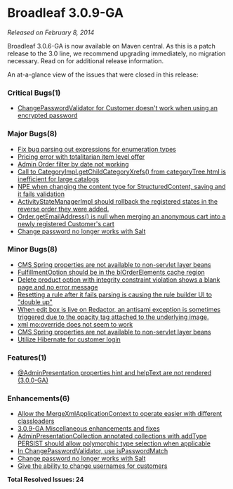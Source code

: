 # Broadleaf 3.0.9-GA

_Released on February 8, 2014_

Broadleaf 3.0.6-GA is now available on Maven central. As this is a patch release to the 3.0 line, we recommend upgrading immediately, no migration necessary. Read on for additional release information.

An at-a-glance view of the issues that were closed in this release:

### Critical Bugs(1)
- [ChangePasswordValidator for Customer doesn't work when using an encrypted password](https://github.com/BroadleafCommerce/BroadleafCommerce/issues/623)

### Major Bugs(8)
- [Fix bug parsing out expressions for enumeration types](https://github.com/BroadleafCommerce/BroadleafCommerce/issues/628)
- [Pricing error with totalitarian item level offer](https://github.com/BroadleafCommerce/BroadleafCommerce/issues/625)
- [Admin Order filter by date not working](https://github.com/BroadleafCommerce/BroadleafCommerce/issues/624)
- [Call to CategoryImpl.getChildCategoryXrefs() from categoryTree.html is inefficient for large catalogs](https://github.com/BroadleafCommerce/BroadleafCommerce/issues/413)
- [NPE when changing the content type for StructuredContent, saving and it fails validation](https://github.com/BroadleafCommerce/BroadleafCommerce/issues/323)
- [ActivityStateManagerImpl should rollback the registered states in the reverse order they were added.](https://github.com/BroadleafCommerce/BroadleafCommerce/issues/101)
- [Order.getEmailAddress() is null when merging an anonymous cart into a newly registered Customer's cart](https://github.com/BroadleafCommerce/BroadleafCommerce/issues/676)
- [Change password no longer works with Salt](https://github.com/BroadleafCommerce/BroadleafCommerce/issues/650)

### Minor Bugs(8)
- [CMS Spring properties are not available to non-servlet layer beans](https://github.com/BroadleafCommerce/BroadleafCommerce/issues/669)
- [FulfillmentOption should be in the blOrderElements cache region](https://github.com/BroadleafCommerce/BroadleafCommerce/issues/661)
- [Delete product option with integrity constraint violation shows a blank page and no error message](https://github.com/BroadleafCommerce/BroadleafCommerce/issues/632)
- [Resetting a rule after it fails parsing is causing the rule builder UI to "double up"](https://github.com/BroadleafCommerce/BroadleafCommerce/issues/630)
- [When edit box is live on Redactor, an antisami exception is sometimes triggered due to the opacity tag attached to the underlying image.](https://github.com/BroadleafCommerce/BroadleafCommerce/issues/616)
- [xml mo:override does not seem to work](https://github.com/BroadleafCommerce/BroadleafCommerce/issues/138)
- [CMS Spring properties are not available to non-servlet layer beans](https://github.com/BroadleafCommerce/BroadleafCommerce/issues/669)
- [Utilize Hibernate for customer login](https://github.com/BroadleafCommerce/BroadleafCommerce/issues/629)

### Features(1)
- [@AdminPresentation properties hint and helpText are not rendered (3.0.0-GA)](https://github.com/BroadleafCommerce/BroadleafCommerce/issues/180)

### Enhancements(6)
- [Allow the MergeXmlApplicationContext to operate easier with different classloaders](https://github.com/BroadleafCommerce/BroadleafCommerce/issues/633)
- [3.0.9-GA Miscellaneous enhancements and fixes](https://github.com/BroadleafCommerce/BroadleafCommerce/issues/626)
- [AdminPresentationCollection annotated collections with addType PERSIST should allow polymorphic type selection when applicable](https://github.com/BroadleafCommerce/BroadleafCommerce/issues/383)
- [In ChangePasswordValidator, use isPasswordMatch](https://github.com/BroadleafCommerce/BroadleafCommerce/issues/652)
- [Change password no longer works with Salt](https://github.com/BroadleafCommerce/BroadleafCommerce/issues/650)
- [Give the ability to change usernames for customers](https://github.com/BroadleafCommerce/BroadleafCommerce/issues/635)


**Total Resolved Issues: 24**

